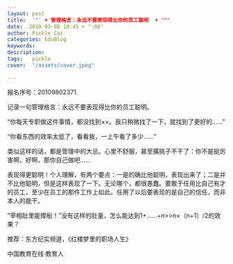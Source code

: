 ```yaml
---
layout: post  
title:  '"' + 管理格言：永远不要表现得比你的员工聪明  + '"'
date:  2010-03-08 10:45 + ":00" 
author: Pickle Cai  
categories: EduBlog  
keywords: 
description:   
tags:	pickle   
cover:  "/assets/cover.jpeg"  

---  
```

    
报名序号：20109802371.



记录一句管理格言：永远不要表现得比你的员工聪明。



“你每天专职做这件事情，都没找到××。我只稍微找了一下，就找到了更好的……”



“你看东西的效率太低了，看看我，一上午看了多少……”



类似这样的话，都是管理中的大忌。心里不舒服，甚至撂挑子不干了：你不是挺厉害啊，好啊，那你自己做吧……



 



表现得更聪明！个人理解，有两个要点：一是的确比他聪明，表现出来了；二是并不比他聪明，但是这样表现了一下。无论哪个，都很愚蠢。要敢于任用比自己有才的员工，至少在员工的那件工作上如此。任用了以后要表现的是自己的信任，而非本人的能干。



 



“宰相肚里能撑船！”没有这样的肚量，怎么能达到1+……+n>>n×（n+1）/2的效果？



 



推荐：东方纪实频道，《红楼梦里的职场人生》

		

		    
 中国教育在线·教育人


